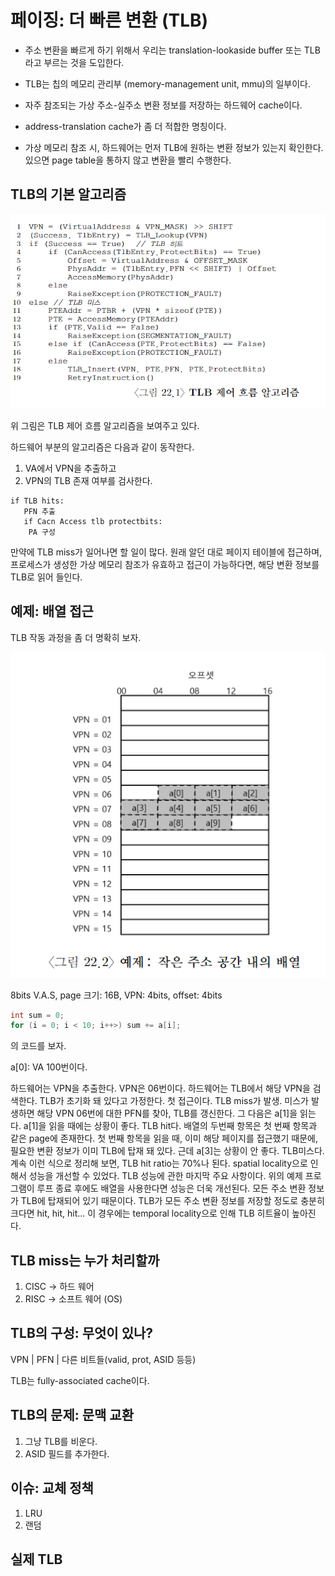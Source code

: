 # 페이징: 더 빠른 변환 (TLB)

- 주소 변환을 빠르게 하기 위해서 우리는 translation-lookaside buffer 또는 TLB라고 부르는 것을 도입한다.

- TLB는 칩의 메모리 관리부 (memory-management unit, mmu)의 일부이다.

- 자주 참조되는 가상 주소-실주소 변환 정보를 저장하는 하드웨어 cache이다.

- address-translation cache가 좀 더 적합한 명칭이다.

- 가상 메모리 참조 시, 하드웨어는 먼저 TLB에 원하는 변환 정보가 있는지 확인한다. 있으면 page table을 통하지 않고 변환을 빨리 수행한다.

## TLB의 기본 알고리즘

![Alt text](image.png)

위 그림은 TLB 제어 흐름 알고리즘을 보여주고 있다.

하드웨어 부분의 알고리즘은 다음과 같이 동작한다.

1. VA에서 VPN을 추출하고
2. VPN의 TLB 존재 여부를 검사한다.

```
if TLB hits:
   PFN 추출
   if Cacn Access tlb protectbits:
    PA 구성
```

만약에 TLB miss가 일어나면 할 일이 많다. 원래 알던 대로 페이지 테이블에 접근하며, 프로세스가 생성한 가상 메모리 참조가 유효하고 접근이 가능하다면, 해당 변환 정보를 TLB로 읽어 들인다.

## 예제: 배열 접근

TLB 작동 과정을 좀 더 명확히 보자.

![Alt text](image-1.png)

8bits V.A.S, page 크기: 16B, VPN: 4bits, offset: 4bits

```c
int sum = 0;
for (i = 0; i < 10; i++>) sum += a[i];
```

의 코드를 보자.

a[0]: VA 100번이다.

하드웨어는 VPN을 추출한다. VPN은 06번이다. 하드웨어는 TLB에서 해당 VPN을 검색한다. TLB가 초기화 돼 있다고 가정한다. 첫 접근이다. TLB miss가 발생. 미스가 발생하면 해당 VPN 06번에 대한 PFN를 찾아, TLB를 갱신한다.
그 다음은 a[1]을 읽는다. a[1]을 읽을 때에는 상황이 좋다. TLB hit다. 배열의 두번째 항목은 첫 번째 항목과 같은 page에 존재한다. 첫 번째 항목을 읽을 때, 이미 해당 페이지를 접근했기 때문에, 필요한 변환 정보가 이미 TLB에 탑재 돼 있다.
근데 a[3]는 상황이 안 좋다. TLB미스다.
계속 이런 식으로 정리해 보면, TLB hit ratio는 70%나 된다. spatial locality으로 인해서 성능을 개선할 수 있었다.
TLB 성능에 관한 마지막 주요 사항이다. 위의 예제 프로그램이 루프 종료 후에도 배열을 사용한다면 성능은 더욱 개선된다. 모든 주소 변환 정보가 TLB에 탑재되어 있기 때문이다. TLB가 모든 주소 변환 정보를 저장할 정도로 충분히 크다면 hit, hit, hit... 이 경우에는 temporal locality으로 인해 TLB 히트율이 높아진다.

## TLB miss는 누가 처리할까

1. CISC -> 하드 웨어
2. RISC -> 소프트 웨어 (OS)

## TLB의 구성: 무엇이 있나?

VPN | PFN | 다른 비트들(valid, prot, ASID 등등)

TLB는 fully-associated cache이다.

## TLB의 문제: 문맥 교환

1. 그냥 TLB를 비운다.
2. ASID 필드를 추가한다.

## 이슈: 교체 정책

1. LRU
2. 랜덤

## 실제 TLB
